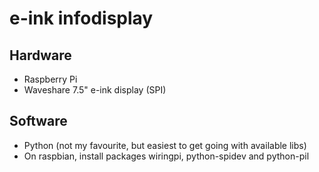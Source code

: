 # e-ink infodisplay

## Hardware

- Raspberry Pi
- Waveshare 7.5" e-ink display (SPI)

## Software

- Python (not my favourite, but easiest to get going with available libs)
- On raspbian, install packages wiringpi, python-spidev and python-pil
